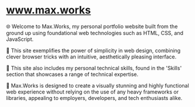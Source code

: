 # www.max.works

🌐 Welcome to Max.Works, my personal portfolio website built from the ground up using foundational web technologies such as HTML, CSS, and JavaScript. 

🎨 This site exemplifies the power of simplicity in web design, combining clever browser tricks with an intuitive, aesthetically pleasing interface. 

🔧 This site also includes my personal technical skills, found in the 'Skills' section that showcases a range of technical expertise. 

🚀 Max.Works is designed to create a visually stunning and highly functional web experience without relying on the use of any heavy frameworks or libraries, appealing to employers, developers, and tech enthusiasts alike.